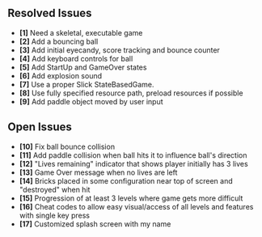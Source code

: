 ## Resolved Issues ##

- **[1]** Need a skeletal, executable game
- **[2]** Add a bouncing ball
- **[3]** Add initial eyecandy, score tracking and bounce counter
- **[4]** Add keyboard controls for ball
- **[5]** Add StartUp and GameOver states
- **[6]** Add explosion sound
- **[7]** Use a proper Slick StateBasedGame.
- **[8]** Use fully specified resource path, preload resources if possible
- **[9]** Add paddle object moved by user input

## Open Issues ##

- **[10]** Fix ball bounce collision
- **[11]** Add paddle collision when ball hits it to influence ball's direction
- **[12]** "Lives remaining" indicator that shows player initially has 3 lives
- **[13]** Game Over message when no lives are left
- **[14]** Bricks placed in some configuration near top of screen and "destroyed" when hit
- **[15]** Progression of at least 3 levels where game gets more difficult
- **[16]** Cheat codes to allow easy visual/access of all levels and features with single key press
- **[17]** Customized splash screen with my name

 
